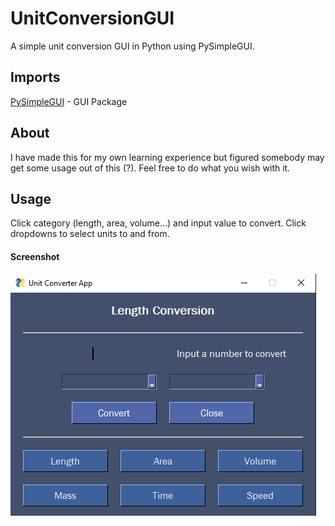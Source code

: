 # UnitConversionGUI
A simple unit conversion GUI in Python using PySimpleGUI.

## Imports
[PySimpleGUI](https://pysimplegui.readthedocs.io/en/latest/) - GUI Package

## About
I have made this for my own learning experience but figured somebody may get some usage out of this (?). Feel free to do what you wish with it.

## Usage
Click category (length, area, volume...) and input value to convert. Click dropdowns to select units to and from.

#### Screenshot
![Image](UCScreenshot.PNG?raw=true)
